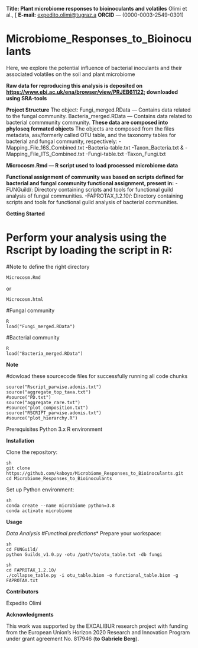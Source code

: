 **Title: Plant microbiome responses to bioinoculants and volatiles**
Olimi et al., [
**E-mail:** expedito.olimi@tugraz.a
**ORCID** — (0000-0003-2549-0301)

 # Microbiome_Responses_to_Bioinoculants
Here, we explore the potential influence of bacterial inoculants and their associated volatiles on the soil and plant microbiome

**Raw data for reproducing this analysis is deposited on https://www.ebi.ac.uk/ena/browser/view/PRJEB61122; downloaded using SRA-tools**

**Project Structure**
The object:
Fungi_merged.RData — Contains data related to the fungal community.
Bacteria_merged.RData — Contains data related to bacterial commmunity community.
**These data are composed into phyloseq formated objects**
The objects are composed from the files metadata, asv/formerly called OTU table, and the taxonomy tables for bacterial and fungal community, respectively: 
-Mapping_File_16S_Combined.txt
-Bacteria-table.txt
-Taxon_Bacteria.txt
&
-Mapping_File_ITS_Combined.txt
-Fungi-table.txt
-Taxon_Fungi.txt

**Microcosm.Rmd — R script used to load processed microbiome data**

**Functional assignment of community was based on scripts defined for bacterial and fungal community functional assignment, present in:**
-FUNGuild/: Directory containing scripts and tools for functional guild analysis of fungal communities.
-FAPROTAX_1.2.10/: Directory containing scripts and tools for functional guild analysis of bacterial communities.


**Getting Started**


# Perform your analysis using the Rscript by loading the script in R:
#Note to define the right directory


```
Microcosm.Rmd
```

or 
```
Microcosm.html
```

#Fungal community
```
R
load("Fungi_merged.RData")
```

#Bacterial community
```
R
load("Bacteria_merged.RData")
```

**Note**

#dowload these sourcecode files for successfully running all code chunks 
```
source("Rscript_parwise.adonis.txt")
source("aggregate_top_taxa.txt")
#source("PD.txt")
source("aggregate_rare.txt")
#source("plot_composition.txt")
source("RSCRIPT_parwise.adonis.txt")
#source("plot_hierarchy.R")
```

Prerequisites
Python 3.x
R environment


**Installation**


Clone the repository:

```
sh
git clone https://github.com/kaboyo/Microbiome_Responses_to_Bioinoculants.git
cd Microbiome_Responses_to_Bioinoculants
```

Set up Python environment:

```
sh
conda create --name microbiome python=3.8
conda activate microbiome
```

**Usage**

**Data Analysis*
#Functinal predictions**
Prepare your workspace:

```
sh
cd FUNGuild/
python Guilds_v1.0.py -otu /path/to/otu_table.txt -db fungi
```
```
sh
cd FAPROTAX_1.2.10/
./collapse_table.py -i otu_table.biom -o functional_table.biom -g FAPROTAX.txt
```


**Contributors**

Expedito Olimi

**Acknowledgments**

This work was supported by the EXCALIBUR research project with funding from the European Union’s Horizon 2020 Research and Innovation Program under grant agreement No. 817946 (**to Gabriele Berg**).



